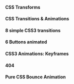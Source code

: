 #### CSS Transforms

#### CSS Transitions & Animations

#### 8 simple CSS3 transitions

#### 6 Buttons animated

#### CSS3 Animations: Keyframes

#### 404

#### Pure CSS Bounce Animation
